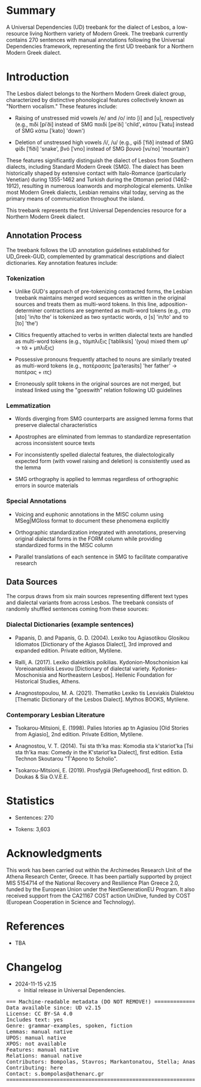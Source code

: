 # Summary

A Universal Dependencies (UD) treebank for the dialect of Lesbos, a low-resource living Northern variety of Modern Greek. The treebank currently contains 270 sentences with manual annotations following the Universal Dependencies framework, representing the first UD treebank for a Northern Modern Greek dialect.

# Introduction

The Lesbos dialect belongs to the Northern Modern Greek dialect group, characterized by distinctive phonological features collectively known as "Northern vocalism." These features include:

* Raising of unstressed mid vowels /e/ and /o/ into [i] and [u], respectively (e.g., πιδί [piˈði] instead of SMG παιδί [peˈði] 'child', κάτου [ˈkatu] instead of SMG κάτω [ˈkato] 'down')

* Deletion of unstressed high vowels /i/, /u/ (e.g., φίδ [ˈfið] instead of SMG φίδι [ˈfiði] 'snake', βνό [ˈvno] instead of SMG βουνό [vuˈno] 'mountain')

These features significantly distinguish the dialect of Lesbos from Southern dialects, including Standard Modern Greek (SMG). The dialect has been historically shaped by extensive contact with Italo-Romance (particularly Venetian) during 1355-1462 and Turkish during the Ottoman period (1462-1912), resulting in numerous loanwords and morphological elements. Unlike most Modern Greek dialects, Lesbian remains vital today, serving as the primary means of communication throughout the island.

This treebank represents the first Universal Dependencies resource for a Northern Modern Greek dialect.

## Annotation Process

The treebank follows the UD annotation guidelines established for UD_Greek-GUD, complemented by grammatical descriptions and dialect dictionaries. Key annotation features include:

### Tokenization

* Unlike GUD's approach of pre-tokenizing contracted forms, the Lesbian treebank maintains merged word sequences as written in the original sources and treats them as multi-word tokens. In this line, adposition-determiner contractions are segmented as multi-word tokens (e.g., στο [sto] 'in/to the' is tokenized as two syntactic words, σ [s] 'in/to' and το [to] 'the')

* Clitics frequently attached to verbs in written dialectal texts are handled as multi-word tokens (e.g., τάμπλιξις [ˈtabliksis] '(you) mixed them up' → τά + μπλιξις)

* Possessive pronouns frequently attached to nouns are similarly treated as multi-word tokens (e.g., πατέρασιτς [paˈterasits] 'her father' → πατέρας + ιτς)

* Erroneously split tokens in the original sources are not merged, but instead linked using the "goeswith" relation following UD guidelines

### Lemmatization

* Words diverging from SMG counterparts are assigned lemma forms that preserve dialectal characteristics

* Apostrophes are eliminated from lemmas to standardize representation across inconsistent source texts

* For inconsistently spelled dialectal features, the dialectologically expected form (with vowel raising and deletion) is consistently used as the lemma

* SMG orthography is applied to lemmas regardless of orthographic errors in source materials

### Special Annotations

* Voicing and euphonic annotations in the MISC column using MSeg|MGloss format to document these phenomena explicitly

* Orthographic standardization integrated with annotations, preserving original dialectal forms in the FORM column while providing standardized forms in the MISC column

* Parallel translations of each sentence in SMG to facilitate comparative research

## Data Sources

The corpus draws from six main sources representing different text types and dialectal variants from across Lesbos. The treebank consists of randomly shuffled sentences coming from these sources:

### Dialectal Dictionaries (example sentences)

* Papanis, D. and Papanis, G. D. (2004). Lexiko tou Agiasotikou Glosikou Idiomatos [Dictionary of the Agiasos Dialect], 3rd improved and expanded edition. Private edition, Mytilene.

* Ralli, A. (2017). Lexiko dialektikis poikilias. Kydonion-Moschonision kai Voreioanatolikis Lesvou [Dictionary of dialectal variety. Kydonies-Moschonisia and Northeastern Lesbos]. Hellenic Foundation for Historical Studies, Athens.

* Anagnostopoulou, M. A. (2021). Thematiko Lexiko tis Lesviakis Dialektou [Thematic Dictionary of the Lesbos Dialect]. Mythos BOOKS, Mytilene.

### Contemporary Lesbian Literature

* Tsokarou-Mitsioni, E. (1998). Palies Istories ap tn Agiasiou [Old Stories from Agiasio], 2nd edition. Private Edition, Mytilene.

* Anagnostou, V. T. (2014). Tsi sta th'ka mas: Komodia sta k'stariot'ka [Tsi sta th'ka mas: Comedy in the K'stariot'ka Dialect], first edition. Estia Technon Skoutarou "T'Apono to Scholio".

* Tsokarou-Mitsioni, E. (2019). Prosfygiá [Refugeehood], first edition. D. Doukas & Sia O.V.E.E.

# Statistics

* Sentences: 270

* Tokens: 3,603


# Acknowledgments

This work has been carried out within the Archimedes Research Unit of the Athena Research Center, Greece. It has been partially supported by project MIS 5154714 of the National Recovery and Resilience Plan Greece 2.0, funded by the European Union under the NextGenerationEU Program. It also received support from the CA21167 COST action UniDive, funded by COST (European Cooperation in Science and Technology).

# References

* TBA


# Changelog

* 2024-11-15 v2.15
  * Initial release in Universal Dependencies.


<pre>
=== Machine-readable metadata (DO NOT REMOVE!) ================================
Data available since: UD v2.15
License: CC BY-SA 4.0
Includes text: yes
Genre: grammar-examples, spoken, fiction
Lemmas: manual native
UPOS: manual native
XPOS: not available
Features: manual native
Relations: manual native
Contributors: Bompolas, Stavros; Markantonatou, Stella; Anastasopoulos, Antonios; Stamou, Vivian
Contributing: here
Contact: s.bompolas@athenarc.gr
===============================================================================
</pre>
